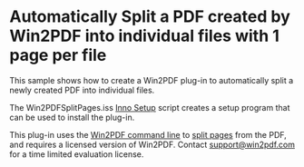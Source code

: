 # Automatically Split a PDF created by Win2PDF into individual files with 1 page per file

This sample shows how to create a Win2PDF plug-in to automatically split a newly created PDF into individual files.

The Win2PDFSplitPages.iss [Inno Setup](https://jrsoftware.org/isinfo.php) script creates a setup program that can be used to install the plug-in.

This plug-in uses the [Win2PDF command line](https://www.win2pdf.com/doc/win2pdf-desktop-command-line.html) to [split pages](https://www.win2pdf.com/doc/command-line-split-pages-pdf.html) from the PDF, and requires a licensed version of Win2PDF.  Contact support@win2pdf.com for a time limited evaluation license.